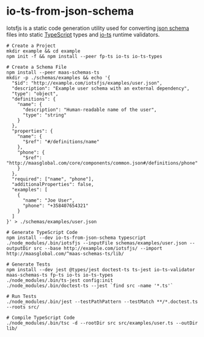 # io-ts-from-json-schema

Iotsfjs is a static code generation utility used for converting [json schema](https://json-schema.org/) files into static [TypeScript](https://www.typescriptlang.org/) types and [io-ts](https://github.com/gcanti/io-ts) runtime validators.

```Shell
# Create a Project
mkdir example && cd example
npm init -f && npm install --peer fp-ts io-ts io-ts-types

# Create a Schema File
npm install --peer maas-schemas-ts
mkdir -p ./schemas/examples && echo '{
  "$id": "http://example.com/iotsfjs/examples/user.json",
  "description": "Example user schema with an external dependency",
  "type": "object",
  "definitions": {
    "name": {
      "description": "Human-readable name of the user",
      "type": "string"
    }
  },
  "properties": {
    "name": {
      "$ref": "#/definitions/name"
    },
    "phone": {
      "$ref": "http://maasglobal.com/core/components/common.json#/definitions/phone"
    }
  },
  "required": ["name", "phone"],
  "additionalProperties": false,
  "examples": [
    {
      "name": "Joe User",
      "phone": "+358407654321"
    }
  ]
}' > ./schemas/examples/user.json

# Generate TypeScript Code
npm install --dev io-ts-from-json-schema typescript
./node_modules/.bin/iotsfjs --inputFile schemas/examples/user.json --outputDir src --base http://example.com/iotsfjs/ --import http://maasglobal.com/^maas-schemas-ts/lib/

# Generate Tests
npm install --dev jest @types/jest doctest-ts ts-jest io-ts-validator maas-schemas-ts fp-ts io-ts io-ts-types
./node_modules/.bin/ts-jest config:init
./node_modules/.bin/doctest-ts --jest `find src -name '*.ts'`

# Run Tests
./node_modules/.bin/jest --testPathPattern --testMatch **/*.doctest.ts --roots src/

# Compile TypeScript Code
./node_modules/.bin/tsc -d --rootDir src src/examples/user.ts --outDir lib/
```
